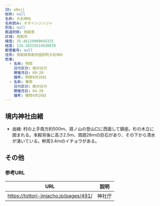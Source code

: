 ```yaml
---
ID: w8ejj
総称: null
名称: 大石神社
名称読み: オオイシジンジャ
別名: null
都道府県: 鳥取県
区域: 鳥取市
緯度: 35.46129909645325
経度: 134.38335614930878
郵便番号: null
住所: 鳥取県鳥取市国府町大石905
祭事:
  - 名称: 例祭
    日付区分: 絶対日付
    開催月日: 09-20
    備考: 例祭9月20日
  - 名称: 春祭
    日付区分: 絶対日付
    開催月日: 04-20
    備考: 春祭4月20日
---
```


## 境内神社由緒

- 由緒: 村の上手南方約500ｍ、扇ノ山の登山口に西面して鎮座。杉の木立に囲まれる。本殿背後に高さ2.5ｍ、周囲26ｍの巨石があり、その下から清水が湧いている。幹周3.4ｍのイチョウがある。

## その他

### 参考URL

| URL                                    | 説明   |
| -------------------------------------- | ------ |
| https://tottori-jinjacho.jp/pages/491/ | 神社庁 |
